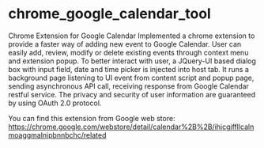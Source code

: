 chrome_google_calendar_tool
===========================

Chrome Extension for Google Calendar
Implemented a chrome extension to provide a faster way of adding new event to Google Calendar. User can easily add, review, modify or delete existing events through context menu and extension popup. To better interact with user, a JQuery-UI based dialog box with input field, date and time picker is injected into host tab. It runs a background page listening to UI event from content script and popup page, sending asynchronous API call, receiving response from Google Calendar restful service. The privacy and security of user information are guaranteed by using OAuth 2.0 protocol.


You can find this extension from Google web store:
https://chrome.google.com/webstore/detail/calendar%2B%2B/ihjcgjffllcalnmoaggmalnjpbnnbchc/related
